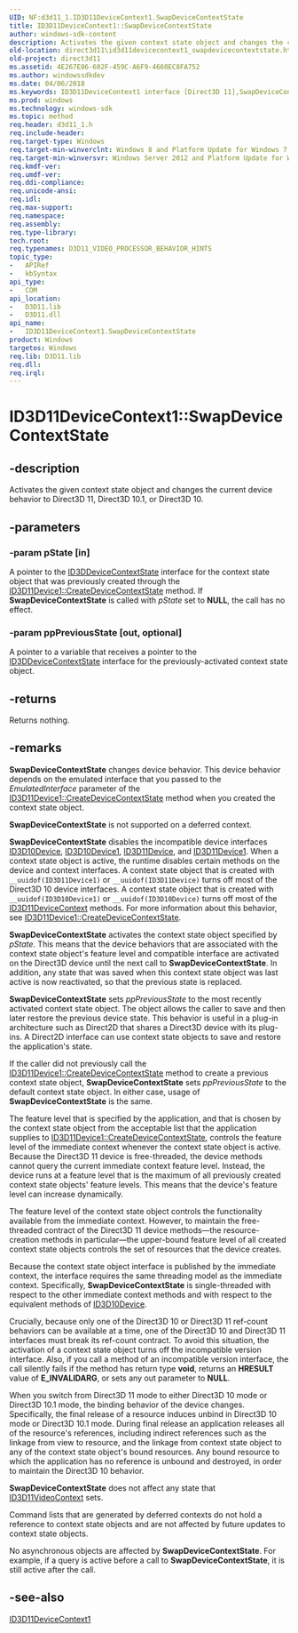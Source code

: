 ```yaml
---
UID: NF:d3d11_1.ID3D11DeviceContext1.SwapDeviceContextState
title: ID3D11DeviceContext1::SwapDeviceContextState
author: windows-sdk-content
description: Activates the given context state object and changes the current device behavior to Direct3D 11, Direct3D 10.1, or Direct3D 10.
old-location: direct3d11\id3d11devicecontext1_swapdevicecontextstate.htm
old-project: direct3d11
ms.assetid: 4E267E86-602F-459C-A6F9-4660EC8FA752
ms.author: windowssdkdev
ms.date: 04/06/2018
ms.keywords: ID3D11DeviceContext1 interface [Direct3D 11],SwapDeviceContextState method, ID3D11DeviceContext1.SwapDeviceContextState, ID3D11DeviceContext1::SwapDeviceContextState, SwapDeviceContextState, SwapDeviceContextState method [Direct3D 11], SwapDeviceContextState method [Direct3D 11],ID3D11DeviceContext1 interface, d3d11_1/ID3D11DeviceContext1::SwapDeviceContextState, direct3d11.id3d11devicecontext1_swapdevicecontextstate
ms.prod: windows
ms.technology: windows-sdk
ms.topic: method
req.header: d3d11_1.h
req.include-header: 
req.target-type: Windows
req.target-min-winverclnt: Windows 8 and Platform Update for Windows 7 [desktop apps | UWP apps]
req.target-min-winversvr: Windows Server 2012 and Platform Update for Windows Server 2008 R2 [desktop apps | UWP apps]
req.kmdf-ver: 
req.umdf-ver: 
req.ddi-compliance: 
req.unicode-ansi: 
req.idl: 
req.max-support: 
req.namespace: 
req.assembly: 
req.type-library: 
tech.root: 
req.typenames: D3D11_VIDEO_PROCESSOR_BEHAVIOR_HINTS
topic_type:
-	APIRef
-	kbSyntax
api_type:
-	COM
api_location:
-	D3D11.lib
-	D3D11.dll
api_name:
-	ID3D11DeviceContext1.SwapDeviceContextState
product: Windows
targetos: Windows
req.lib: D3D11.lib
req.dll: 
req.irql: 
---
```


# ID3D11DeviceContext1::SwapDeviceContextState


## -description


Activates the given context state object and changes the current device behavior to Direct3D 11, Direct3D 10.1, or Direct3D 10.


## -parameters




### -param pState [in]

A pointer to the <a href="https://msdn.microsoft.com/A8B9CADC-A9C7-4691-BB5C-3C12FF638C98">ID3DDeviceContextState</a> interface for the context state object that was previously created through the <a href="https://msdn.microsoft.com/8887C3F1-3EA3-4948-A019-E3CB3F3D46C6">ID3D11Device1::CreateDeviceContextState</a> method. If <b>SwapDeviceContextState</b> is called with <i>pState</i> set to <b>NULL</b>, the call has no effect.


### -param ppPreviousState [out, optional]

A pointer to a variable that receives a pointer to the <a href="https://msdn.microsoft.com/A8B9CADC-A9C7-4691-BB5C-3C12FF638C98">ID3DDeviceContextState</a> interface for the previously-activated context state object.


## -returns



Returns nothing.




## -remarks



<b>SwapDeviceContextState</b> changes device behavior. This device behavior depends on the emulated interface that you passed to the <i>EmulatedInterface</i> parameter of the  <a href="https://msdn.microsoft.com/8887C3F1-3EA3-4948-A019-E3CB3F3D46C6">ID3D11Device1::CreateDeviceContextState</a> method when you created the context state object. 

<b>SwapDeviceContextState</b> is not supported on a deferred context.

<b>SwapDeviceContextState</b> disables the incompatible device interfaces <a href="https://msdn.microsoft.com/63c7fca3-5575-41a7-9bdf-2582e6b9c182">ID3D10Device</a>, <a href="https://msdn.microsoft.com/511f710d-f35e-46bf-93e0-47b6ceb5c84d">ID3D10Device1</a>, <a href="https://msdn.microsoft.com/2f2559d9-1cd6-44f6-90e2-ee0f86e39f78">ID3D11Device</a>, and <a href="https://msdn.microsoft.com/DB4DAD13-3CD7-4362-950B-6403328CB071">ID3D11Device1</a>. When a context state object is active, the runtime disables certain methods on the device and context interfaces. A context state object that is created with <code>__uuidof(ID3D11Device1)</code> or <code>__uuidof(ID3D11Device)</code> turns off most of the Direct3D 10 device interfaces. A context state object that is created with <code>__uuidof(ID3D10Device1)</code> or <code>__uuidof(ID3D10Device)</code> turns off most of the <a href="https://msdn.microsoft.com/afb32c09-77f2-4c33-bd93-8dce92a2e45e">ID3D11DeviceContext</a> methods.
For more information about this behavior, see <a href="https://msdn.microsoft.com/8887C3F1-3EA3-4948-A019-E3CB3F3D46C6">ID3D11Device1::CreateDeviceContextState</a>.

<b>SwapDeviceContextState</b> activates the context state object specified by <i>pState</i>. This means that the device behaviors that are associated with the context state object's feature level and compatible interface are activated on the Direct3D device until the next call to <b>SwapDeviceContextState</b>. In addition, any state that was saved when this context state object was last active is now reactivated, so that the previous state is replaced.

<b>SwapDeviceContextState</b> sets <i>ppPreviousState</i> to the most recently activated context state object. The object allows the caller to save and then later restore the previous device state. This behavior is useful in a plug-in architecture such as Direct2D that shares a Direct3D device with its plug-ins. A Direct2D interface can use context state objects to save and restore the application's state.

If the caller did not previously call the <a href="https://msdn.microsoft.com/8887C3F1-3EA3-4948-A019-E3CB3F3D46C6">ID3D11Device1::CreateDeviceContextState</a> method to create a previous context state object, <b>SwapDeviceContextState</b> sets <i>ppPreviousState</i> to the default context state object. In either case, usage of <b>SwapDeviceContextState</b> is the same.

The feature level that is specified by the application, and that is chosen by the context state object from the acceptable list that the application supplies to <a href="https://msdn.microsoft.com/8887C3F1-3EA3-4948-A019-E3CB3F3D46C6">ID3D11Device1::CreateDeviceContextState</a>, controls the feature level of the immediate context whenever the context state object is active. Because the Direct3D 11 device is free-threaded, the device methods cannot query the current immediate context feature level. Instead, the device runs at a feature level that is the maximum of all previously created context state objects' feature levels. This means that the device's feature level can increase dynamically.

The feature level of the context state object controls the functionality available from the immediate context. However, to maintain the free-threaded contract of the Direct3D 11 device methods—the resource-creation methods in particular—the upper-bound feature level of all created context state objects controls the set of resources that the device creates.

Because the context state object interface is published by the immediate context, the interface requires the same threading model as the immediate context. Specifically, <b>SwapDeviceContextState</b> is single-threaded with respect to the other immediate context methods and with respect to the equivalent methods of <a href="https://msdn.microsoft.com/63c7fca3-5575-41a7-9bdf-2582e6b9c182">ID3D10Device</a>.

Crucially, because only one of the Direct3D 10 or Direct3D 11 ref-count behaviors can be available at a time, one of the Direct3D 10 and Direct3D 11 interfaces must break its ref-count contract. To avoid this situation, the activation of a context state object turns off the incompatible version interface. Also, if you call a method of an incompatible version interface, the call silently fails if the method has  return type <b>void</b>, returns an <b>HRESULT</b> value of <b>E_INVALIDARG</b>, or sets any out parameter to <b>NULL</b>.

When you switch from Direct3D 11 mode to either Direct3D 10 mode or Direct3D 10.1 mode, the binding behavior of the device changes. Specifically, the final release of a resource induces unbind in Direct3D 10 mode or Direct3D 10.1 mode. During final release an application releases all of the resource's references, including indirect references such as the linkage from view to resource, and the linkage from context state object to any of the context state object's bound resources. Any bound resource to which the application has no reference is unbound and destroyed, in order to maintain the Direct3D 10 behavior.

<b>SwapDeviceContextState</b> does not affect any state that <a href="https://msdn.microsoft.com/6EF09C31-56C7-46B5-87AE-B1FE43EC66FC">ID3D11VideoContext</a> sets. 

Command lists that are generated by deferred contexts do not hold a reference to context state objects and are not affected by future updates to context state objects.

No asynchronous objects are affected by <b>SwapDeviceContextState</b>. For example, if a query is active before a call to <b>SwapDeviceContextState</b>, it is still active after the call.




## -see-also




<a href="https://msdn.microsoft.com/DD2A556D-AEF0-407E-A497-CF17ACDEB1A7">ID3D11DeviceContext1</a>
 

 

